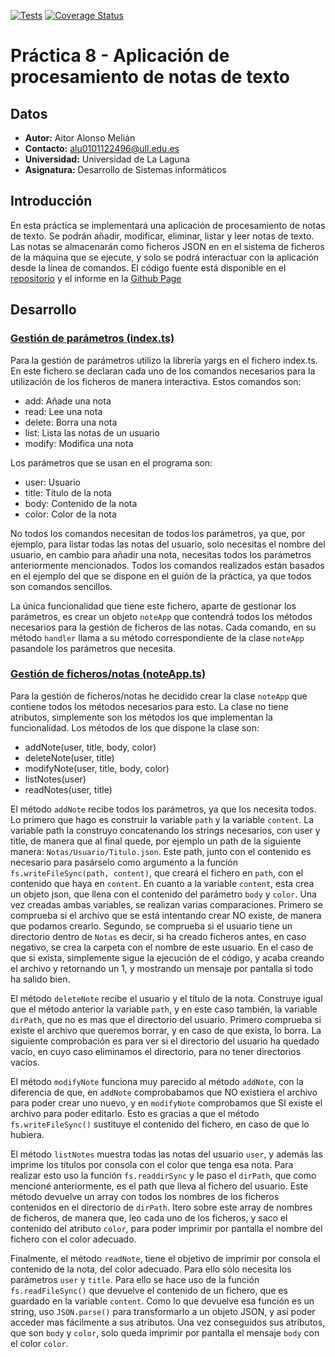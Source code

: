 [![Tests](https://github.com/ULL-ESIT-INF-DSI-2021/ull-esit-inf-dsi-20-21-prct08-filesystem-notes-app-AitorAlonsoMelian/actions/workflows/node.js.yml/badge.svg)](https://github.com/ULL-ESIT-INF-DSI-2021/ull-esit-inf-dsi-20-21-prct08-filesystem-notes-app-AitorAlonsoMelian/actions/workflows/node.js.yml)
[![Coverage Status](https://coveralls.io/repos/github/ULL-ESIT-INF-DSI-2021/ull-esit-inf-dsi-20-21-prct08-filesystem-notes-app-AitorAlonsoMelian/badge.svg?branch=master)](https://coveralls.io/github/ULL-ESIT-INF-DSI-2021/ull-esit-inf-dsi-20-21-prct08-filesystem-notes-app-AitorAlonsoMelian?branch=master)

# Práctica 8 - Aplicación de procesamiento de notas de texto

## Datos
  * **Autor:** Aitor Alonso Melián
  * **Contacto:** alu0101122496@ull.edu.es
  * **Universidad:** Universidad de La Laguna
  * **Asignatura:** Desarrollo de Sistemas informáticos

## Introducción
En esta práctica se implementará una aplicación de procesamiento de notas de texto. Se podrán añadir, modificar, eliminar, listar y leer notas de texto. Las notas se almacenarán como ficheros JSON en en el sistema de ficheros de la máquina que se ejecute, y solo se podrá interactuar con la aplicación desde la línea de comandos. El código fuente está disponible en el [repositorio](https://github.com/ULL-ESIT-INF-DSI-2021/ull-esit-inf-dsi-20-21-prct08-filesystem-notes-app-AitorAlonsoMelian) y el informe en la [Github Page](https://ull-esit-inf-dsi-2021.github.io/ull-esit-inf-dsi-20-21-prct08-filesystem-notes-app-AitorAlonsoMelian/)

## Desarrollo
### [Gestión de parámetros (index.ts)](./src/index.ts)
Para la gestión de parámetros utilizo la librería yargs en el fichero index.ts. En este fichero se declaran cada uno de los comandos necesarios para la utilización de los ficheros de manera interactiva. Estos comandos son: 
- add: Añade una nota
- read: Lee una nota
- delete: Borra una nota
- list: Lista las notas de un usuario
- modify: Modifica una nota

Los parámetros que se usan en el programa son: 
- user: Usuario
- title: Título de la nota
- body: Contenido de la nota
- color: Color de la nota

No todos los comandos necesitan de todos los parámetros, ya que, por ejemplo, para listar todas las notas del usuario, solo necesitas el nombre del usuario, en cambio para añadir una nota, necesitas todos los parámetros anteriormente mencionados.
Todos los comandos realizados están basados en el ejemplo del que se dispone en el guión de la práctica, ya que todos son comandos sencillos.

La única funcionalidad que tiene este fichero, aparte de gestionar los parámetros, es crear un objeto `noteApp` que contendrá todos los métodos necesarios para la gestión de ficheros de las notas. Cada comando, en su método `handler` llama a su método correspondiente de la clase `noteApp` pasandole los parámetros que necesita.

### [Gestión de ficheros/notas (noteApp.ts)](./src/noteApp.ts)

Para la gestión de ficheros/notas he decidido crear la clase `noteApp` que contiene todos los métodos necesarios para esto. La clase no tiene atributos, simplemente son los métodos los que implementan la funcionalidad. Los métodos de los que dispone la clase son:
- addNote(user, title, body, color)
- deleteNote(user, title)
- modifyNote(user, title, body, color)
- listNotes(user)
- readNotes(user, title)

El método `addNote` recibe todos los parámetros, ya que los necesita todos. Lo primero que hago es construir la variable `path` y la variable `content`. La variable path la construyo concatenando los strings necesarios, con user y title, de manera que al final quede, por ejemplo un path de la siguiente manera: `Notas/Usuario/Titulo.json`. Este path, junto con el contenido es necesario para pasárselo como argumento a la función `fs.writeFileSync(path, content)`, que creará el fichero en `path`, con el contenido que haya en `content`. 
En cuanto a la variable `content`, esta crea un objeto json, que llena con el contenido del parámetro `body` y `color`. 
Una vez creadas ambas variables, se realizan varias comparaciones. Primero se comprueba si el archivo que se está intentando crear NO existe, de manera que podamos crearlo. Segundo, se comprueba si el usuario tiene un directorio dentro de `Notas` es decir, si ha creado ficheros antes, en caso negativo, se crea la carpeta con el nombre de este usuario. En el caso de que si exista, simplemente sigue la ejecución de el código, y acaba creando el archivo y retornando un 1, y mostrando un mensaje por pantalla si todo ha salido bien.

El método `deleteNote` recibe el usuario y el título de la nota. Construye igual que el método anterior la variable `path`, y en este caso también, la variable `dirPath`, que no es mas que el directorio del usuario.
Primero comprueba si existe el archivo que queremos borrar, y en caso de que exista, lo borra. La siguiente comprobación es para ver si el directorio del usuario ha quedado vacío, en cuyo caso eliminamos el directorio, para no tener directorios vacíos.

El método `modifyNote` funciona muy parecido al método `addNote`, con la diferencia de que, en `addNote` comprobabamos que NO existiera el archivo para poder crear uno nuevo, y en `modifyNote` comprobamos que SI existe el archivo para poder editarlo. Esto es gracias a que el método `fs.writeFileSync()` sustituye el contenido del fichero, en caso de que lo hubiera.

El método `listNotes` muestra todas las notas del usuario `user`, y además las imprime los títulos por consola con el color que tenga esa nota. Para realizar esto uso la función `fs.readdirSync` y le paso el `dirPath`, que como mencioné anteriormente, es el path que lleva al fichero del usuario. Este método devuelve un array con todos los nombres de los ficheros contenidos en el directorio de `dirPath`. Itero sobre este array de nombres de ficheros, de manera que, leo cada uno de los ficheros, y saco el contenido del atributo `color`, para poder imprimir por pantalla el nombre del fichero con el color adecuado.

Finalmente, el método `readNote`, tiene el objetivo de imprimir por consola el contenido de la nota, del color adecuado. Para ello sólo necesita los parámetros `user` y `title`. Para ello se hace uso de la función `fs.readFileSync()` que devuelve el contenido de un fichero, que es guardado en la variable `content`. Como lo que devuelve esa función es un string, uso `JSON.parse()` para transformarlo a un objeto JSON, y así poder acceder mas fácilmente a sus atributos. Una vez conseguidos sus atributos, que son `body` y `color`, solo queda imprimir por pantalla el mensaje `body` con el color `color`.
